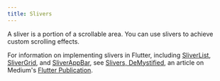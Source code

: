 ```yaml
---
title: Slivers
---
```


A sliver is a portion of a scrollable area. You can use slivers to
achieve custom scrolling effects.

For information on implementing slivers in Flutter, including
[SliverList]({{api}}/flutter/widgets/SliverList-class.html),
[SliverGrid]({{api}}/flutter/widgets/SliverGrid-class.html), and
[SliverAppBar]({{api}}/flutter/material/SliverAppBar-class.html),
see [Slivers,
DeMystified]({{flutter-medium}}/slivers-demystified-6ff68ab0296f),
an article on Medium's [Flutter Publication]({{medium}}).
